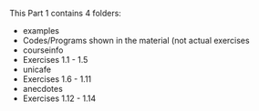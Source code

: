 This Part 1 contains 4 folders:
- examples
 - Codes/Programs shown in the material (not actual exercises
- courseinfo
 - Exercises 1.1 - 1.5
- unicafe
 - Exercises 1.6 - 1.11
- anecdotes
 - Exercises 1.12 - 1.14
